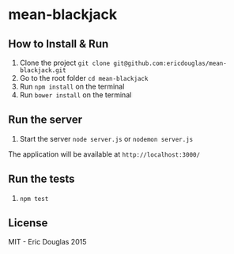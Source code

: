 # mean-blackjack

## How to Install & Run

1. Clone the project `git clone git@github.com:ericdouglas/mean-blackjack.git`
1. Go to the root folder `cd mean-blackjack`
1. Run `npm install` on the terminal
1. Run `bower install` on the terminal

## Run the server

1. Start the server `node server.js` or `nodemon server.js`

The application will be available at `http://localhost:3000/`

## Run the tests

1. `npm test`

## License

MIT - Eric Douglas 2015